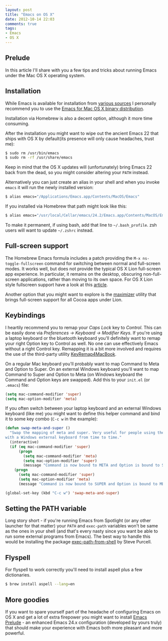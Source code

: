 ```yaml
---
layout: post
title: "Emacs on OS X"
date: 2012-10-14 22:03
comments: true
tags:
- Emacs
- OS X
---
```


## Prelude

In this article I'll share with you a few tips and tricks about
running Emacs under the Mac OS X operating system.

## Installation

While Emacs is available for installation from
[various sources](http://wikemacs.org/wiki/Installing_Emacs_on_OS_X)
I personally recommend you to use the
[Emacs for Mac OS X binary distribution](http://wikemacs.org/wiki/Installing_Emacs_on_OS_X).

Installation via Homebrew is also a decent option, although it more time consuming.

After the installation you might want to wipe out the ancient Emacs 22
that ships with OS X by default(its presence will only cause headaches, trust me):

``` bash
$ sudo rm /usr/bin/emacs
$ sudo rm -rf /usr/share/emacs
```

Keep in mind that the OS X updates will (unfortunately) bring Emacs 22 back from the dead, so
you might consider altering your `PATH` instead.

Alternatively you can just create an alias in your shell and when you
invoke `emacs` it will run the newly installed version:

``` bash
$ alias emacs="/Applications/Emacs.app/Contents/MacOS/Emacs"
```

If you installed via Homebrew that path might look like this:

``` bash
$ alias emacs="/usr/local/Cellar/emacs/24.2/Emacs.app/Contents/MacOS/Emacs -nw"
```

To make it permanent, if using bash, add that line to
`~/.bash_profile`. zsh users will want to update `~/.zshrc` instead.

## Full-screen support

The Homebrew Emacs formula includes a patch providing the `M-x
ns-toggle-fullscreen` command for switching between normal and
full-screen modes. It works well, but does not provide the typical OS
X Lion full-screen app experience. In particular, it remains on the
desktop, obscuring non-full-screen applications, rather than moving to
its own space. For OS X Lion style fullscreen support have a look at
this
[article](http://sourcematters.org/2012/04/10/full-screen-emacs-24-for-os-x-lion.html).

Another option that you might want to explore is
the [maximizer](http://osxdaily.com/2011/07/22/enable-full-screen-support-all-apps-os-x-lion-maximizer/)
utility that brings full-screen support for all Cocoa apps under Lion.

## Keybindings

I heartily recommend you to remap your *Caps Lock* key to *Control*. This
can be easily done via *Preferences -> Keyboard -> Modifier Keys*. If
you're using a laptop keyboard or the bluetooth keyboard you'll
definitely want to remap your right Option key to Control as
well. No one can use effectively Emacs without a right Control
key. Remapping it is a bit more involved and requires the use of the
third-party utility
[KeyRemap4MacBook](http://pqrs.org/macosx/keyremap4macbook/).

On a regular Mac keyboard you'll probably want to map Command to Meta
and Option to Super. On an external Windows keyboard you'll want to
map Command to Super and Option to Meta (on Windows keyboard the
Command and Option keys are swapped). Add this to your `init.el` (or
`.emacs`) file:

``` cl
(setq mac-command-modifier 'super)
(setq mac-option-modifier 'meta)
```

If you often switch between your laptop keyboard and an external
Windows keyboard (like me) you might want to define this helper
command and bind it to some key combo (`C-c w` in the example):

``` cl
(defun swap-meta-and-super ()
  "Swap the mapping of meta and super. Very useful for people using their Mac
with a Windows external keyboard from time to time."
  (interactive)
  (if (eq mac-command-modifier 'super)
      (progn
        (setq mac-command-modifier 'meta)
        (setq mac-option-modifier 'super)
        (message "Command is now bound to META and Option is bound to SUPER."))
    (progn
      (setq mac-command-modifier 'super)
      (setq mac-option-modifier 'meta)
      (message "Command is now bound to SUPER and Option is bound to META."))))

(global-set-key (kbd "C-c w") 'swap-meta-and-super)
```

## Setting the PATH variable

Long story short - if you're running Emacs from Spotlight (or any
other launcher for that matter) your `PATH` and `exec-path` variables
won't be same as the ones in your shell (and that's every nasty since
you want be able to run some external programs from Emacs). The best
way to handle this would be installing the package
[exec-path-from-shell](https://github.com/purcell/exec-path-from-shell)
by Steve Purcell.

## Flyspell

For flyspell to work correctly you'll need to install aspell plus a few dictionaries.

``` bash
$ brew install aspell --lang=en
```

## More goodies

If you want to spare yourself part of the headache of configuring
Emacs on OS X and get a lot of extra firepower you might want to install
[Emacs Prelude](https://github.com/bbatsov/prelude) - an enhanced
Emacs 24.x configuration (developed by yours truly) that should make
your experience with Emacs both more pleasant and more powerful.
